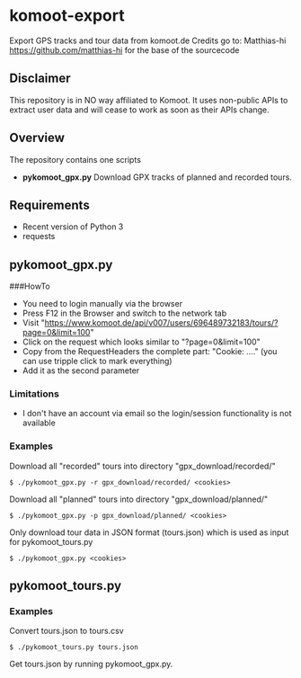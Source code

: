 # komoot-export

Export GPS tracks and tour data from komoot.de
Credits go to: Matthias-hi https://github.com/matthias-hi for the base of the sourcecode

## Disclaimer

This repository is in NO way affiliated to Komoot. It uses non-public APIs to extract user data and will cease to work as soon as their APIs change.

## Overview

The repository contains one scripts

* __pykomoot_gpx.py__ Download GPX tracks of planned and recorded tours.

## Requirements

* Recent version of Python 3
* requests

## pykomoot_gpx.py

###HowTo

* You need to login manually via the browser
* Press F12 in the Browser and switch to the network tab
* Visit "https://www.komoot.de/api/v007/users/696489732183/tours/?page=0&limit=100"
* Click on the request which looks similar to "?page=0&limit=100"
* Copy from the RequestHeaders the complete part: "Cookie: ...." (you can use tripple click to mark everything)
* Add it as the second parameter

### Limitations

* I don't have an account via email so the login/session functionality is not available

### Examples

Download all "recorded" tours into directory "gpx_download/recorded/"
```
$ ./pykomoot_gpx.py -r gpx_download/recorded/ <cookies>
```

Download all "planned" tours into directory "gpx_download/planned/"
```
$ ./pykomoot_gpx.py -p gpx_download/planned/ <cookies>
```

Only download tour data in JSON format (tours.json) which is used as input for pykomoot_tours.py
```
$ ./pykomoot_gpx.py <cookies>
```

## pykomoot_tours.py

### Examples

Convert tours.json to tours.csv
```
$ ./pykomoot_tours.py tours.json
```

Get tours.json by running pykomoot_gpx.py.